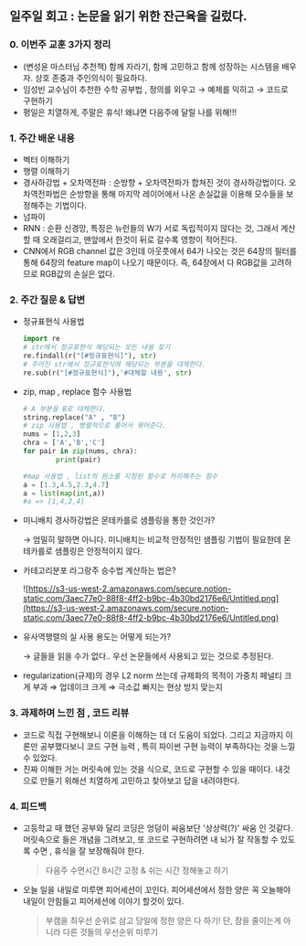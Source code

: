 ## 일주일 회고 : 논문을 읽기 위한 잔근육을 길렀다.

### 0. 이번주 교훈 3가지 정리

- (변성윤 마스터님 추천책) 함께 자라기, 함께 고민하고 함께 성장하는 시스템을 배우자. 상호 존중과 주인의식이 필요하다.
- 임성빈 교수님이 추천한 수학 공부법 , 정의를 외우고 → 예제를 익히고 → 코드로 구현하기
- 평일은 치열하게, 주말은 휴식! 왜냐면 다음주에 달릴 나를 위해!!!

### 1. 주간 배운 내용

- 벡터 이해하기
- 행렬 이해하기
- 경사하강법 + 오차역전파 : 순방향 + 오차역전파가 합쳐진 것이 경사하강법이다. 오차역전파법은 순방향을 통해 마지막 레이어에서  나온 손실값을 이용해 모수들을 보정해주는 기법이다.
- 넘파이
- RNN : 순환 신경망, 특징은 뉴런들의 W가 서로 독립적이지 않다는 것, 그래서 계산할 때 오래걸리고, 맨앞에서 한것이 뒤로 갈수록 영향이 적어진다.
- CNN에서 RGB channel 값은 3인데 아웃풋에서 64가 나오는 것은 64장의 필터를 통해 64장의 feature map이 나오기 때문이다. 즉, 64장에서 다 RGB값을 고려하므로 RGB값의 손실은 없다.

### 2. 주간 질문 & 답변

- 정규표현식 사용법

    ```python
    import re
    # str에서 정규표현식 해당되는 모든 내용 찾기
    re.findall(r("[#정규표현식]"), str) 
    # 주어진 str에서 정규표현식에 해당되는 부분을 대체한다.
    re.sub(r("[#정규표현식]"),'#대체할 내용', str) 
    ```

- zip, map , replace 함수 사용법

    ```python
    # A 부분을 B로 대체한다.
    string.replace("A" , "B") 
    # zip 사용법 , 병렬적으로 풀어서 묶어준다.
    nums = [1,2,3]
    chra = ['A','B','C']
    for pair in zip(nums, chra):
    		print(pair)

    #map 사용법 , list의 원소를 지정된 함수로 처리해주는 함수
    a = [1.3,4.5,2.3,4.7]
    a = list(map(int,a))
    #a => [1,4,2,4]
    ```

- 미니배치 경사하강법은 몬테카를로 샘플링을 통한 것인가?

    → 엄밀히 말하면 아니다. 미니배치는 비교적 안정적인 샘플링 기법이 필요한데 몬테카를로 샘플링은 안정적이지 않다. 

- 카테고리분포 라그랑주 승수법 계산하는 법은?

    ![https://s3-us-west-2.amazonaws.com/secure.notion-static.com/3aec77e0-88f8-4ff2-b9bc-4b30bd2176e6/Untitled.png](https://s3-us-west-2.amazonaws.com/secure.notion-static.com/3aec77e0-88f8-4ff2-b9bc-4b30bd2176e6/Untitled.png)

- 유사역행렬의 실 사용 용도는 어떻게 되는가?

    → 글들을 읽을 수가 없다.. 우선 논문들에서 사용되고 있는 것으로 추정된다.

- regularization(규제)의 경우 L2 norm 쓰는데 규제화의 목적이 가중치 페널티 크게 부과 ⇒ 업데이크 크게 ⇒ 극소값 빠지는 현상 방지 맞는지

### 3. 과제하며 느낀 점 , 코드 리뷰

- 코드로 직접 구현해보니 이론을 이해하는 데 더 도움이 되었다. 그리고 지금까지 이론만 공부했다보니 코드 구현 능력 , 특히 파이썬 구현 능력이 부족하다는 것을 느낄 수 있었다.
- 진짜 이해한 거는 머릿속에 있는 것을 식으로, 코드로 구현할 수 있을 때이다. 내것으로 만들기 위해선 치열하게 고민하고 찾아보고 답을 내려야한다.

### 4. 피드백

- 고등학교 때 했던 공부와 달리 코딩은 엉덩이 싸움보단 '상상력(?)' 싸움 인 것같다. 머릿속으로 들은 개념을 그려보고, 또 코드로 구현하려면 내 뇌가 잘 작동할 수 있도록 수면 , 휴식을 잘 보장해줘야 한다.

    > 다음주 수면시간 8시간 고정 & 쉬는 시간 정해놓고 하기

- 오늘 일을 내일로 미루면 피어세션이 꼬인다. 피어세션에서 정한 양은 꼭 오늘해야 내일이 안힘들고 피어세션에 이야기 할것이 있다.

    > 부캠을 최우선 순위로 삼고 당일에 정한 양은 다 하기! 단, 잠을 줄이는게 아니라 다른 것들의 우선순위 미루기

